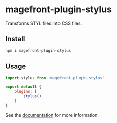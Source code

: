 # magefront-plugin-stylus

Transforms STYL files into CSS files.

## Install

    npm i magefront-plugin-stylus

## Usage

```js
import stylus from 'magefront-plugin-stylus'

export default {
    plugins: [
        stylus()
    ]
}
```

See the [documentation](https://ubermanu.github.io/magefront/#/plugins/stylus) for more information.
